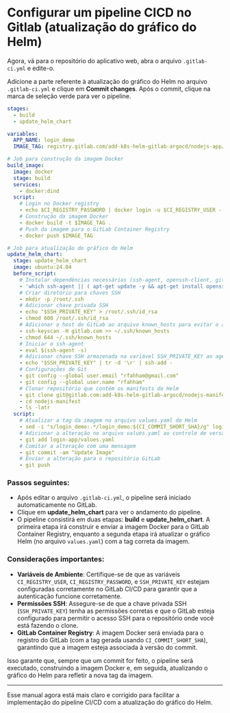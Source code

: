 # Configurar um pipeline CICD no Gitlab (atualização do gráfico do Helm)

Agora, vá para o repositório do aplicativo web, abra o arquivo `.gitlab-ci.yml` e edite-o.

Adicione a parte referente à atualização do gráfico do Helm no arquivo `.gitlab-ci.yml` e clique em **Commit changes**. Após o commit, clique na marca de seleção verde para ver o pipeline.

```yaml
stages:
  - build
  - update_helm_chart

variables:
  APP_NAME: login_demo
  IMAGE_TAG: registry.gitlab.com/add-k8s-helm-gitlab-argocd/nodejs-app/$APP_NAME:$CI_COMMIT_SHORT_SHA

# Job para construção da imagem Docker
build_image:
  image: docker
  stage: build
  services:
    - docker:dind
  script:
    # Login no Docker registry
    - echo $CI_REGISTRY_PASSWORD | docker login -u $CI_REGISTRY_USER --password-stdin $CI_REGISTRY
    # Construção da imagem Docker
    - docker build -t $IMAGE_TAG .
    # Push da imagem para o GitLab Container Registry
    - docker push $IMAGE_TAG

# Job para atualização do gráfico do Helm
update_helm_chart:
  stage: update_helm_chart
  image: ubuntu:24.04
  before_script:
    # Instalar dependências necessárias (ssh-agent, openssh-client, git)
    - 'which ssh-agent || ( apt-get update -y && apt-get install openssh-client git -y )'
    # Criar diretório para chaves SSH
    - mkdir -p /root/.ssh
    # Adicionar chave privada SSH
    - echo "$SSH_PRIVATE_KEY" > /root/.ssh/id_rsa
    - chmod 600 /root/.ssh/id_rsa
    # Adicionar o host do GitLab ao arquivo known_hosts para evitar o aviso de segurança
    - ssh-keyscan -H gitlab.com >> ~/.ssh/known_hosts
    - chmod 644 ~/.ssh/known_hosts
    # Iniciar o ssh-agent
    - eval $(ssh-agent -s)
    # Adicionar chave SSH armazenada na variável SSH_PRIVATE_KEY ao agente
    - echo "$SSH_PRIVATE_KEY" | tr -d '\r' | ssh-add -
    # Configurações de Git
    - git config --global user.email "rfahham@gmail.com"
    - git config --global user.name "rfahham"
    # Clonar repositório que contém os manifests do Helm
    - git clone git@gitlab.com:add-k8s-helm-gitlab-argocd/nodejs-manifest.git
    - cd nodejs-manifest
    - ls -latr
  script:
    # Atualizar a tag da imagem no arquivo values.yaml do Helm
    - sed -i "s/login_demo:.*/login_demo:${CI_COMMIT_SHORT_SHA}/g" login-app/values.yaml
    # Adicionar a alteração no arquivo values.yaml ao controle de versão
    - git add login-app/values.yaml
    # Comitar a alteração com uma mensagem
    - git commit -am "Update Image"
    # Enviar a alteração para o repositório GitLab
    - git push
```

### Passos seguintes:

- Após editar o arquivo `.gitlab-ci.yml`, o pipeline será iniciado automaticamente no GitLab.
- Clique em **update_helm_chart** para ver o andamento do pipeline.
- O pipeline consistirá em duas etapas: **build** e **update_helm_chart**. A primeira etapa irá construir e enviar a imagem Docker para o GitLab Container Registry, enquanto a segunda etapa irá atualizar o gráfico Helm (no arquivo `values.yaml`) com a tag correta da imagem.

### Considerações importantes:

- **Variáveis de Ambiente**: Certifique-se de que as variáveis `CI_REGISTRY_USER`, `CI_REGISTRY_PASSWORD`, e `SSH_PRIVATE_KEY` estejam configuradas corretamente no GitLab CI/CD para garantir que a autenticação funcione corretamente.
- **Permissões SSH**: Assegure-se de que a chave privada SSH (`SSH_PRIVATE_KEY`) tenha as permissões corretas e que o GitLab esteja configurado para permitir o acesso SSH para o repositório onde você está fazendo o clone.
- **GitLab Container Registry**: A imagem Docker será enviada para o registro do GitLab (com a tag gerada usando `CI_COMMIT_SHORT_SHA`), garantindo que a imagem esteja associada à versão do commit.

Isso garante que, sempre que um commit for feito, o pipeline será executado, construindo a imagem Docker e, em seguida, atualizando o gráfico do Helm para refletir a nova tag da imagem.

---

Esse manual agora está mais claro e corrigido para facilitar a implementação do pipeline CI/CD com a atualização do gráfico do Helm.